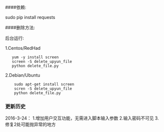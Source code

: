 ####依赖:

sudo pip install requests

####删除方法:

后台运行:

1.Centos/RedHad
```
   yum -y install screen
   screen -S delete_upyun_file
   python delete_file.py
```

2.Debian/Ubuntu

```
	sudo apt-get install screen
	scren -S delete_upyun_file
	python delete_file.py
```
### 更新历史

2016-3-24：
1.增加用户交互功能，无需进入脚本输入参数
2.输入密码不可见
3.修复2处可能抛异常的地方


